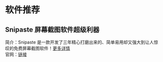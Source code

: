 # 软件推荐
## Snipaste 屏幕截图软件超级利器  
简介：Snipaste 是一款开发了三年精心打磨出来的、简单易用却又强大到让人惊叹的免费屏幕截图软件！[更多详情](http://www.iplaysoft.com/snipaste.html)  
官网：[链接](https://zh.snipaste.com/)
